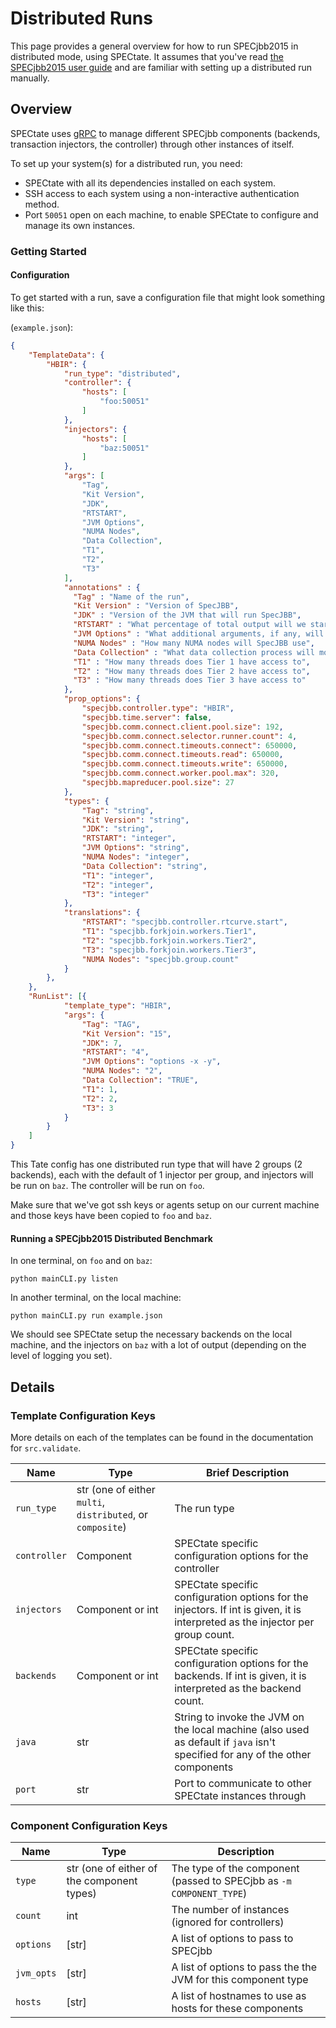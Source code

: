 # Distributed Runs

This page provides a general overview for how to run SPECjbb2015 in distributed mode, using SPECtate.
It assumes that you've read [the SPECjbb2015 user guide](https://www.spec.org/jbb2015/docs/userguide.pdf) and are familiar with setting up a distributed run manually.

## Overview

SPECtate uses [gRPC](https://grpc.io/docs/) to manage different SPECjbb components (backends, transaction injectors, the controller) through other instances of itself.

To set up your system(s) for a distributed run, you need:

- SPECtate with all its dependencies installed on each system.
- SSH access to each system using a non-interactive authentication method.
- Port `50051` open on each machine, to enable SPECtate to configure and manage its own instances.

### Getting Started

#### Configuration
To get started with a run, save a configuration file that might look something like this:

(`example.json`):
```json
{
	"TemplateData": {
		"HBIR": {
			"run_type": "distributed",
			"controller": {
				"hosts": [ 
					"foo:50051"
				]
			},
			"injectors": {
				"hosts": [
					"baz:50051"
				]
			},
			"args": [
				"Tag",
				"Kit Version",
				"JDK",
				"RTSTART",
				"JVM Options",
				"NUMA Nodes",
				"Data Collection",
				"T1",
				"T2",
				"T3"
			],
			"annotations" : {
			  "Tag" : "Name of the run",
			  "Kit Version" : "Version of SpecJBB",
			  "JDK" : "Version of the JVM that will run SpecJBB",
			  "RTSTART" : "What percentage of total output will we start at",
			  "JVM Options" : "What additional arguments, if any, will be passed to the JVM",
			  "NUMA Nodes" : "How many NUMA nodes will SpecJBB use",
			  "Data Collection" : "What data collection process will monitor while running SpecJBB",
			  "T1" : "How many threads does Tier 1 have access to",
			  "T2" : "How many threads does Tier 2 have access to",
			  "T3" : "How many threads does Tier 3 have access to"
			},
			"prop_options": {
				"specjbb.controller.type": "HBIR",
				"specjbb.time.server": false,
				"specjbb.comm.connect.client.pool.size": 192,
				"specjbb.comm.connect.selector.runner.count": 4,
				"specjbb.comm.connect.timeouts.connect": 650000,
				"specjbb.comm.connect.timeouts.read": 650000,
				"specjbb.comm.connect.timeouts.write": 650000,
				"specjbb.comm.connect.worker.pool.max": 320,
				"specjbb.mapreducer.pool.size": 27
			},
			"types": {
				"Tag": "string",
				"Kit Version": "string",
				"JDK": "string",
				"RTSTART": "integer",
				"JVM Options": "string",
				"NUMA Nodes": "integer",
				"Data Collection": "string",
				"T1": "integer",
				"T2": "integer",
				"T3": "integer"
			},
			"translations": {
				"RTSTART": "specjbb.controller.rtcurve.start",
				"T1": "specjbb.forkjoin.workers.Tier1",
				"T2": "specjbb.forkjoin.workers.Tier2",
				"T3": "specjbb.forkjoin.workers.Tier3",
				"NUMA Nodes": "specjbb.group.count"
			}
		},
	},
	"RunList": [{
			"template_type": "HBIR",
			"args": {
				"Tag": "TAG",
				"Kit Version": "15",
				"JDK": 7,
				"RTSTART": "4",
				"JVM Options": "options -x -y",
				"NUMA Nodes": "2",
				"Data Collection": "TRUE",
				"T1": 1,
				"T2": 2,
				"T3": 3
			}
		}
	]
}
```

This Tate config has one distributed run type that will have 2 groups (2 backends), each with the default of 1 injector per group, and injectors will be run on `baz`.
The controller will be run on `foo`.

Make sure that we've got ssh keys or agents setup on our current machine and those keys have been copied to `foo` and `baz`.

#### Running a SPECjbb2015 Distributed Benchmark

In one terminal, on `foo` and on `baz`:

```shell
python mainCLI.py listen
```

In another terminal, on the local machine:

```shell
python mainCLI.py run example.json
```

We should see SPECtate setup the necessary backends on the local machine, and the injectors on `baz` with a lot of output (depending on the level of logging you set).

## Details 
### Template Configuration Keys

More details on each of the templates can be found in the documentation for `src.validate`.

| Name         | Type                                                       | Brief Description                                                                                                              |
|--------------|------------------------------------------------------------|--------------------------------------------------------------------------------------------------------------------------------|
| `run_type`   | str (one of either `multi`, `distributed`, or `composite`) | The run type                                                                                                                   |
| `controller` | Component                                                  | SPECtate specific configuration options for the controller                                                                     |
| `injectors`  | Component or int                                           | SPECtate specific configuration options for the injectors. If int is given, it is interpreted as the injector per group count. |
| `backends`   | Component or int                                           | SPECtate specific configuration options for the backends. If int is given, it is interpreted as the backend count.             |
| `java`       | str                                                        | String to invoke the JVM on the local machine (also used as default if `java` isn't specified for any of the other components  |
| `port`       | str                                                        | Port to communicate to other SPECtate instances through                                                                        |

### Component Configuration Keys

| Name       | Type                                       | Description                                                          |
| ------     | ------                                     | -------------                                                        |
| `type`     | str (one of either of the component types) | The type of the component (passed to SPECjbb as `-m COMPONENT_TYPE`) |
| `count`    | int                                        | The number of instances (ignored for controllers)                    |
| `options`  | [str]                                      | A list of options to pass to SPECjbb                                 |
| `jvm_opts` | [str]                                      | A list of options to pass the the JVM for this component type        |
| `hosts`    | [str]                                      | A list of hostnames to use as hosts for these components             |
